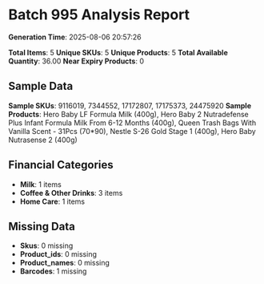 # Batch 995 Analysis Report

**Generation Time**: 2025-08-06 20:57:26

**Total Items**: 5
**Unique SKUs**: 5
**Unique Products**: 5
**Total Available Quantity**: 36.00
**Near Expiry Products**: 0

## Sample Data
**Sample SKUs**: 9116019, 7344552, 17172807, 17175373, 24475920
**Sample Products**: Hero Baby LF Formula Milk (400g), Hero Baby 2 Nutradefense Plus Infant Formula Milk From 6-12 Months (400g), Queen Trash Bags With Vanilla Scent - 31Pcs (70*90), Nestle S-26 Gold Stage 1 (400g), Hero Baby Nutrasense 2 (400g)

## Financial Categories
- **Milk**: 1 items
- **Coffee & Other Drinks**: 3 items
- **Home Care**: 1 items

## Missing Data
- **Skus**: 0 missing
- **Product_ids**: 0 missing
- **Product_names**: 0 missing
- **Barcodes**: 1 missing
